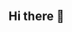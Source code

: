 ## Hi there 👋

<!--
**jhembe/jhembe** is a ✨ _special_ ✨ repository because its `README.md` (this file) appears on your GitHub profile.

Here are some ideas to get you started:

- 🔭 I’m currently working on OCRMS 
- 🌱 I’m currently learning React Js
- 👯 I’m looking to collaborate on ...
- 🤔 I’m looking for help with ...
- 💬 Ask me about ...
- 📫 How to reach me: jhembe202@gmail.com
- 😄 Pronouns: ...
- ⚡ Fun fact: ...
-->

